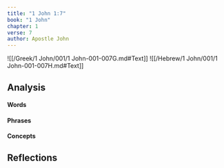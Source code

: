 ```yaml
---
title: "1 John 1:7"
book: "1 John"
chapter: 1
verse: 7
author: Apostle John
---
```

![[/Greek/1 John/001/1 John-001-007G.md#Text]]
![[/Hebrew/1 John/001/1 John-001-007H.md#Text]]

## Analysis

#### Words

#### Phrases

#### Concepts

## Reflections
